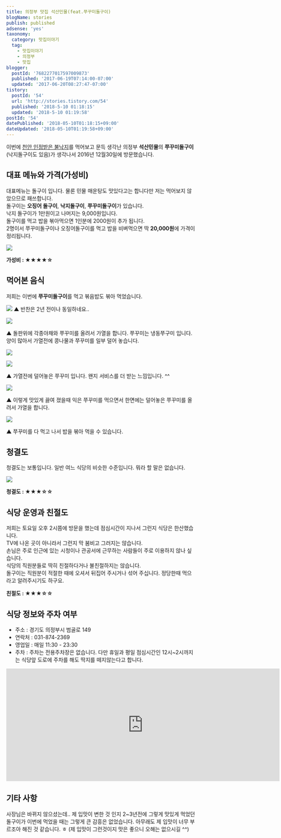 ```yaml
---
title: 의정부 맛집 석산민물(feat.쭈꾸미돌구이)
blogName: stories
publish: published
adsense: 'yes'
taxonomy:
  category: 맛집이야기
  tag:
    - 맛집이야기
    - 의정부
    - 맛집
blogger:
  postId: '7682277017597009873'
  published: '2017-06-19T07:14:00-07:00'
  updated: '2017-06-20T08:27:47-07:00'
tistory:
  postId: '54'
  url: 'http://stories.tistory.com/54'
  published: '2018-5-10 01:18:15'
  updated: '2018-5-10 01:19:58'
postId: '54'
datePublished: '2018-05-10T01:18:15+09:00'
dateUpdated: '2018-05-10T01:19:58+09:00'
---
```


이번에 [천안 인정받은 불낙지](http://jos39.tistory.com/260)를 먹어보고 문득 생각난
의정부 **석산민물**의 **쭈꾸미돌구이**(낙지돌구이도 있음)가 생각나서 2016년 12월30일에 방문했습니다.

## 대표 메뉴와 가격(가성비)

대표메뉴는 돌구이 입니다. 물론 민물 매운탕도 맛있다고는 합니다만 저는 먹어보지 않았으므로 패쓰합니다.  
돌구이는 **오징어 돌구이**, **낙지돌구이**, **쭈꾸미돌구이**가 있습니다.  
낙지 돌구이가 1만원이고 나머지는 9,000원입니다.  
돌구이를 먹고 밥을 볶아먹으면 1인분에 2000원이 추가 됩니다.  
2명이서 쭈꾸미돌구이나 오징어돌구이를 먹고 밥을 비벼먹으면 딱 **20,000원**에 가격이 정리됩니다.

[![](https://4.bp.blogspot.com/-1LYzfRaPHKc/WUfk0IjPIPI/AAAAAAAAFS8/p07hw7QxQn8THwo2XU-qbju3spp1UllFgCLcBGAs/s800/img1.jpg)](https://4.bp.blogspot.com/-1LYzfRaPHKc/WUfk0IjPIPI/AAAAAAAAFS8/p07hw7QxQn8THwo2XU-qbju3spp1UllFgCLcBGAs/s1600/img1.jpg)

<div class="alert alert-info">
  <strong>가성비 : ★★★★☆ </strong>
</div>

## 먹어본 음식

저희는 이번에 **쭈꾸미돌구이**를 먹고 볶음밥도 볶아 먹었습니다.

[![](https://3.bp.blogspot.com/-WJI4tDbMY-w/WUfk0Ah5ejI/AAAAAAAAFS4/uFIVqpkF8iQDmyawLELWhEAA678ZqMdTgCLcBGAs/s800/img2.jpeg)](https://3.bp.blogspot.com/-WJI4tDbMY-w/WUfk0Ah5ejI/AAAAAAAAFS4/uFIVqpkF8iQDmyawLELWhEAA678ZqMdTgCLcBGAs/s1600/img2.jpeg)
▲ 반찬은 2년 전이나 동일하네요..

[![](https://1.bp.blogspot.com/-YPgSgNgsqSc/WUk4XzJoFmI/AAAAAAAAFTk/WR9te6DareUVMavZ4Q5f8GNba9Ujx5EuACLcBGAs/s800/img3.jpeg)](https://1.bp.blogspot.com/-YPgSgNgsqSc/WUk4XzJoFmI/AAAAAAAAFTk/WR9te6DareUVMavZ4Q5f8GNba9Ujx5EuACLcBGAs/s1600/img3.jpeg)

▲ 돌판위에 각종야채와 쭈꾸미를 올려서 가열을 합니다. 쭈꾸미는 냉동쭈구미 입니다.  
양이 많아서 가열전에 콩나물과 쭈꾸미를 일부 덜어 놓습니다.

[![](https://4.bp.blogspot.com/-RbKMMpNzEB0/WUk4XwIjjwI/AAAAAAAAFTc/-Mwvgols77QfXF0s1UUHHKHlWp0cFd7BQCLcBGAs/s800/img4.jpeg)](https://4.bp.blogspot.com/-RbKMMpNzEB0/WUk4XwIjjwI/AAAAAAAAFTc/-Mwvgols77QfXF0s1UUHHKHlWp0cFd7BQCLcBGAs/s1600/img4.jpeg)

[![](https://3.bp.blogspot.com/-_JSKCT3Xm_4/WUk4X9w6DNI/AAAAAAAAFTg/Wlgso14AhJsDbmQhwsBBmGH8jqfcsXgVwCLcBGAs/s800/img5.jpeg)](https://3.bp.blogspot.com/-_JSKCT3Xm_4/WUk4X9w6DNI/AAAAAAAAFTg/Wlgso14AhJsDbmQhwsBBmGH8jqfcsXgVwCLcBGAs/s1600/img5.jpeg)

▲ 가열전에 덜어놓은 쭈꾸미 입니다. 왠지 서비스를 더 받는 느낌입니다. ^^

[![](https://4.bp.blogspot.com/-PsbeZ3eBOyA/WUk4a7ZWztI/AAAAAAAAFTo/1c3ml-UvAAg1WuCYBrOSb32Ei-PxJ8ywwCLcBGAs/s800/img6.jpeg)](https://4.bp.blogspot.com/-PsbeZ3eBOyA/WUk4a7ZWztI/AAAAAAAAFTo/1c3ml-UvAAg1WuCYBrOSb32Ei-PxJ8ywwCLcBGAs/s1600/img6.jpeg)

▲ 이렇게 맛있게 끓여 졌을때 익은 쭈꾸미를 먹으면서 한면에는 덜어놓은 쭈꾸미를 올려서 가열을 합니다.

[![](https://1.bp.blogspot.com/-uzdue922ndc/WUk4bLZEH5I/AAAAAAAAFTs/zh7fW-v8hRMyEYL88aMwDKHeb61KFBM8QCLcBGAs/s800/img7.jpeg)](https://1.bp.blogspot.com/-uzdue922ndc/WUk4bLZEH5I/AAAAAAAAFTs/zh7fW-v8hRMyEYL88aMwDKHeb61KFBM8QCLcBGAs/s1600/img7.jpeg)

▲ 쭈꾸미를 다 먹고 나서 밥을 볶아 먹을 수 있습니다.

## 청결도

청결도는 보통입니다. 일반 여느 식당의 비슷한 수준입니다. 뭐라 할 말은 없습니다.

[![](https://2.bp.blogspot.com/-k6vN7YHFvOY/WUk4bjaLFaI/AAAAAAAAFTw/8UNmxQTga78xw110DLVTYLCHNduBTC8OACLcBGAs/s800/img8.jpg)](https://2.bp.blogspot.com/-k6vN7YHFvOY/WUk4bjaLFaI/AAAAAAAAFTw/8UNmxQTga78xw110DLVTYLCHNduBTC8OACLcBGAs/s1600/img8.jpg)

<div class="alert alert-info">
  <strong>청결도 : ★★★☆☆ </strong>
</div>

## 식당 운영과 친절도

저희는 토요일 오후 2시쯤에 방문을 했는데 점심시간이 지나서 그런지 식당은 한산했습니다.  
TV에 나온 곳이 아니라서 그런지 막 붐비고 그러지는 않습니다.  
손님은 주로 인근에 있는 시청이나 관공서에 근무하는 사람들이 주로 이용하지 않나 싶습니다.  
식당의 직원분들로 딱히 친절하다거나 불친절하지는 않습니다.  
돌구이는 직원분이 적절한 때에 오셔서 뒤집어 주시거나 섞어 주십니다. 정당한때 먹으라고 알려주시기도 하구요.

<div class="alert alert-info">
  <strong>친절도 : ★★★☆☆ </strong>
</div>

## 식당 정보와 주차 여부

- 주소 : 경기도 의정부시 범골로 149
- 연락처 : 031-874-2369
- 영업일 : 매일 11:30 - 23:30
- 주차 : 주차는 전용주차장은 없습니다. 다만 휴일과 평일 점심시간인 12시~2시까지는 식당앞 도로에 주차를 해도 딱지를 떼지않는다고 합니다.

<iframe src="https://www.google.com/maps/embed?pb=!1m18!1m12!1m3!1d4091.9637177501227!2d127.04084421151268!3d37.73527566214086!2m3!1f0!2f0!3f0!3m2!1i1024!2i768!4f13.1!3m3!1m2!1s0x357cc74a90d978cf%3A0xe391a03fe08a5f45!2z7ISd7IKw66-866y8!5e0!3m2!1sko!2skr!4v1498310939706" width="728" height="300" frameborder="0"  allowfullscreen></iframe>

## 기타 사항

사장님은 바뀌지 않으셨는데..
제 입맛이 변한 것 인지 2~3년전에 그렇게 맛있게 먹었던 돌구이가 이번에 먹었을 때는 그렇게 큰 감흥은 없었습니다.
아무래도 제 입맛이 너무 부르조아 해진 것 같습니다. ㅎ (제 입맛이 그런것이지 맛은 좋으니 오해는 없으시길 ^^)
